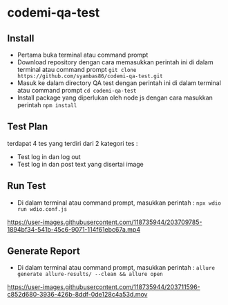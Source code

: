 # codemi-qa-test
## Install
- Pertama buka terminal atau command prompt
- Download repository dengan cara memasukkan perintah ini di dalam terminal atau command prompt
  ```git clone https://github.com/syambas86/codemi-qa-test.git```
- Masuk ke dalam directory QA test dengan perintah ini di dalam terminal atau command prompt ```cd codemi-qa-test```
- Install package yang diperlukan oleh node js dengan cara masukkan perintah ```npm install```

## Test Plan
terdapat 4 tes yang terdiri dari 2 kategori tes :
- Test log in dan log out
- Test log in dan post text yang disertai image

## Run Test
- Di dalam terminal atau command prompt, masukkan perintah : ```npx wdio run wdio.conf.js```

https://user-images.githubusercontent.com/118735944/203709785-1894bf34-541b-45c6-9071-114f61ebc67a.mp4




## Generate Report
- Di dalam terminal atau command prompt, masukkan perintah : ```allure generate allure-results/ --clean && allure open```


https://user-images.githubusercontent.com/118735944/203711596-c852d680-3936-426b-8ddf-0de128c4a53d.mov




